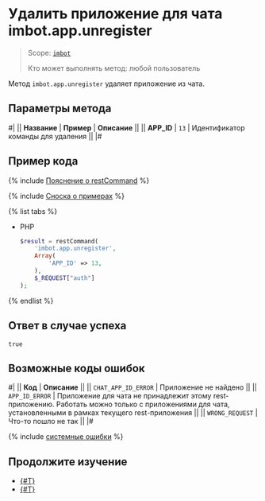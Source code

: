 # Удалить приложение для чата imbot.app.unregister

> Scope: [`imbot`](../../../scopes/permissions.md)
>
> Кто может выполнять метод: любой пользователь

Метод `imbot.app.unregister` удаляет приложение из чата.

## Параметры метода

#|
|| **Название** | **Пример** | **Описание** ||
|| **APP_ID** | `13` | Идентификатор команды для удаления ||
|#

## Пример кода

{% include [Пояснение о restCommand](../../_includes/rest-command.md) %}

{% include [Сноска о примерах](../../../../_includes/examples.md) %}

{% list tabs %}

- PHP

    ```php
    $result = restCommand(
        'imbot.app.unregister',
        Array(
            'APP_ID' => 13,
        ),
        $_REQUEST["auth"]
    );
    ```

{% endlist %}

## Ответ в случае успеха

`true`

## Возможные коды ошибок

#|
|| **Код** | **Описание** ||
|| `CHAT_APP_ID_ERROR` | Приложение не найдено ||
|| `APP_ID_ERROR` | Приложение для чата не принадлежит этому rest-приложению. Работать можно только с приложениями для чата, установленными в рамках текущего rest-приложения ||
|| `WRONG_REQUEST` | Что-то пошло не так ||
|#

{% include [системные ошибки](../../../../_includes/system-errors.md) %}

## Продолжите изучение

- [{#T}](./imbot-app-register.md)
- [{#T}](./imbot-app-update.md)